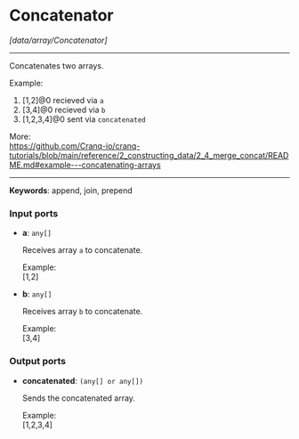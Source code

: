# Concatenator

_[data/array/Concatenator]_

---

Concatenates two arrays.  
  
Example:  
1. [1,2]@0 recieved via `a`  
1. [3,4]@0 recieved via `b`  
3. [1,2,3,4]@0 sent via `concatenated`  
  
More:  
https://github.com/Cranq-io/cranq-tutorials/blob/main/reference/2_constructing_data/2_4_merge_concat/README.md#example---concatenating-arrays  

---

__Keywords__: append, join, prepend

### Input ports

* __a__: ` any[] `


    Receives array `a` to concatenate.  
      
    Example:  
    [1,2]  


* __b__: ` any[] `


    Receives array `b` to concatenate.  
      
    Example:  
    [3,4]  

### Output ports

* __concatenated__: ` (any[] or any[]) `


    Sends the concatenated array.  
      
    Example:  
    [1,2,3,4]  

